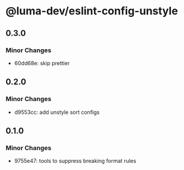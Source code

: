 # @luma-dev/eslint-config-unstyle

## 0.3.0

### Minor Changes

- 60dd68e: skip prettier

## 0.2.0

### Minor Changes

- d9553cc: add unstyle sort configs

## 0.1.0

### Minor Changes

- 9755e47: tools to suppress breaking format rules
